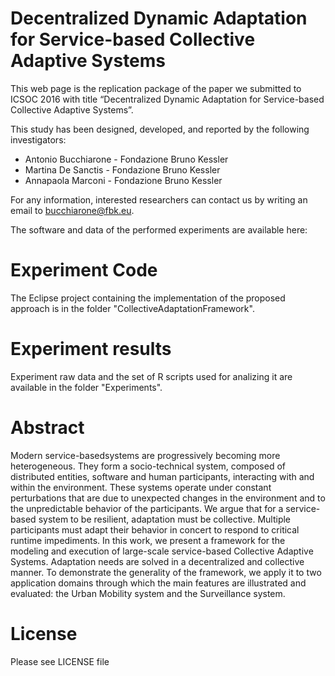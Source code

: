 # Decentralized Dynamic Adaptation for Service-based Collective Adaptive Systems

This web page is the replication package of the paper we submitted to ICSOC 2016 with title “Decentralized Dynamic Adaptation for
Service-based Collective Adaptive Systems”.

This study has been designed, developed, and reported by the following investigators:


- Antonio Bucchiarone - Fondazione Bruno Kessler
- Martina De Sanctis - Fondazione Bruno Kessler
- Annapaola Marconi - Fondazione Bruno Kessler

For any information, interested researchers can contact us by writing an email to bucchiarone@fbk.eu.

The software and data of the performed experiments are available here:

# Experiment Code

The Eclipse project containing the implementation of the proposed approach is in the folder "CollectiveAdaptationFramework".

# Experiment results

Experiment raw data and the set of R scripts used for analizing it are available in the folder "Experiments".

# Abstract
Modern service-basedsystems are progressively becoming more heterogeneous. They form a socio-technical system, composed of distributed entities, software and human participants, interacting with and within the environment. These systems operate under constant perturbations that are due to unexpected changes in the environment and to the unpredictable behavior of the participants. We argue that for a service-based system to be resilient, adaptation must be collective. Multiple participants must adapt their behavior in concert to respond to critical runtime impediments. In this work, we present a framework for the modeling and execution of large-scale service-based Collective Adaptive Systems. Adaptation needs are solved in a decentralized and collective manner. To demonstrate the generality of the framework, we apply it to two application domains through which the main features are illustrated and evaluated: the Urban Mobility system and the Surveillance system.

# License
Please see LICENSE file
